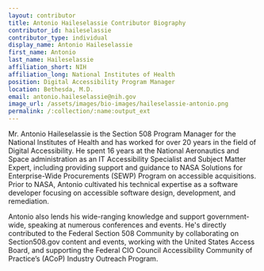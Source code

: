 ```yaml
---
layout: contributor
title: Antonio Haileselassie Contributor Biography
contributor_id: haileselassie
contributor_type: individual
display_name: Antonio Haileselassie
first_name: Antonio
last_name: Haileselassie
affiliation_short: NIH
affiliation_long: National Institutes of Health
position: Digital Accessibility Program Manager
location: Bethesda, M.D. 
email: antonio.haileselassie@nih.gov
image_url: /assets/images/bio-images/haileselassie-antonio.png
permalink: /:collection/:name:output_ext
---
```

Mr. Antonio Haileselassie is the Section 508 Program Manager for the National Institutes of Health and has worked for over 20 years in the field of Digital Accessibility.  He spent 16 years at the National Aeronautics and Space administration as an IT Accessibility Specialist and Subject Matter Expert, including providing support and guidance to NASA Solutions for Enterprise-Wide Procurements (SEWP) Program on accessible acquisitions. Prior to NASA, Antonio cultivated his technical expertise as a software developer focusing on accessible software design, development, and remediation.

Antonio also lends his wide-ranging knowledge and support government-wide, speaking at numerous conferences and events. He's directly contributed to the Federal Section 508 Community by collaborating on Section508.gov content and events, working with the United States Access Board, and supporting the Federal CIO Council Accessibility Community of Practice’s (ACoP) Industry Outreach Program. 